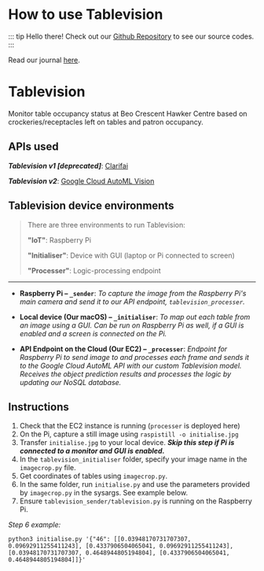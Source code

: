 # How to use Tablevision

::: tip Hello there!
Check out our [Github Repository](https://github.com/smu-iot20-g7/tablevision) to see our source codes.
:::

Read our journal [here](../journal/tablevision.md).

# Tablevision

Monitor table occupancy status at Beo Crescent Hawker Centre based on crockeries/receptacles left on tables and patron occupancy.

## APIs used

**_Tablevision v1 [deprecated]_**: [Clarifai](https://www.clarifai.com)

**_Tablevision v2_**: [Google Cloud AutoML Vision](https://cloud.google.com/vision/automl/docs/tutorial)

## Tablevision device environments

> There are three environments to run Tablevision:
> 
> **"IoT"**: Raspberry Pi
> 
> **"Initialiser"**: Device with GUI (laptop or Pi connected to screen)
> 
> **"Processer"**: Logic-processing endpoint

-------

- **Raspberry Pi – `_sender`**: _To capture the image from the Raspberry Pi's main camera and send it to our API endpoint, `tablevision_processer`._

- **Local device (Our macOS) – `_initialiser`**: _To map out each table from an image using a GUI. Can be run on Raspberry Pi as well, if a GUI is enabled and a screen is connected on the Pi._

- **API Endpoint on the Cloud (Our EC2) – `_processer`**: _Endpoint for Raspberry Pi to send image to and processes each frame and sends it to the Google Cloud AutoML API with our custom Tablevision model. Receives the object prediction results and processes the logic by updating our NoSQL database._

## Instructions

1. Check that the EC2 instance is running (`processer` is deployed here)
2. On the Pi, capture a still image using `raspistill -o initialise.jpg`
3. Transfer `initialise.jpg` to your local device. **_Skip this step if Pi is connected to a monitor and GUI is enabled._**
4. In the `tablevision_initialiser` folder, specify your image name in the `imagecrop.py` file.
5. Get coordinates of tables using `imagecrop.py`.
6. In the same folder, run `initialise.py` and use the parameters provided by `imagecrop.py` in the sysargs. See example below.
7. Ensure `tablevision_sender/tablevision.py` is running on the Raspberry Pi.

_Step 6 example:_

```
python3 initialise.py '{"46": [[0.03948170731707307, 0.09692911255411243], [0.4337906504065041, 0.09692911255411243], [0.03948170731707307, 0.4648944805194804], [0.4337906504065041, 0.4648944805194804]]}'
```